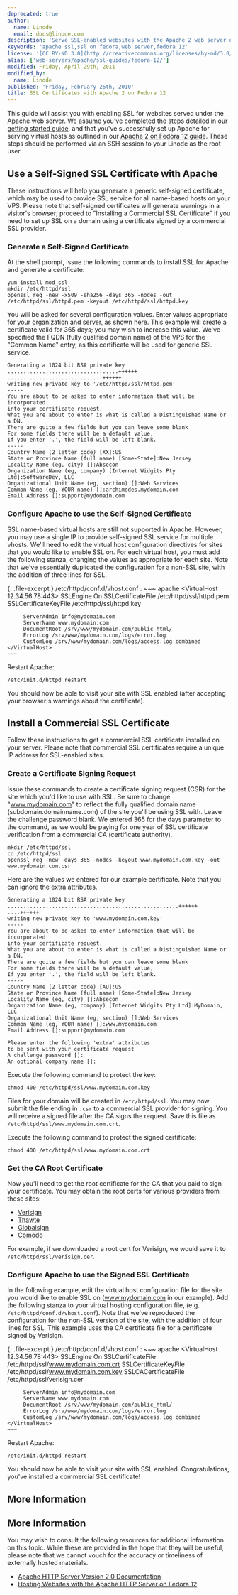 ```yaml
---
deprecated: true
author:
  name: Linode
  email: docs@linode.com
description: 'Serve SSL-enabled websites with the Apache 2 web server on Fedora 12.'
keywords: 'apache ssl,ssl on fedora,web server,fedora 12'
license: '[CC BY-ND 3.0](http://creativecommons.org/licenses/by-nd/3.0/us/)'
alias: ['web-servers/apache/ssl-guides/fedora-12/']
modified: Friday, April 29th, 2011
modified_by:
  name: Linode
published: 'Friday, February 26th, 2010'
title: SSL Certificates with Apache 2 on Fedora 12
---
```




This guide will assist you with enabling SSL for websites served under the Apache web server. We assume you've completed the steps detailed in our [getting started guide](/docs/getting-started/), and that you've successfully set up Apache for serving virtual hosts as outlined in our [Apache 2 on Fedora 12 guide](/docs/web-servers/apache/installation/fedora-12). These steps should be performed via an SSH session to your Linode as the root user.

Use a Self-Signed SSL Certificate with Apache
---------------------------------------------

These instructions will help you generate a generic self-signed certificate, which may be used to provide SSL service for all name-based hosts on your VPS. Please note that self-signed certificates will generate warnings in a visitor's browser; proceed to "Installing a Commercial SSL Certificate" if you need to set up SSL on a domain using a certificate signed by a commercial SSL provider.

### Generate a Self-Signed Certificate

At the shell prompt, issue the following commands to install SSL for Apache and generate a certificate:

    yum install mod_ssl
    mkdir /etc/httpd/ssl
    openssl req -new -x509 -sha256 -days 365 -nodes -out /etc/httpd/ssl/httpd.pem -keyout /etc/httpd/ssl/httpd.key

You will be asked for several configuration values. Enter values appropriate for your organization and server, as shown here. This example will create a certificate valid for 365 days; you may wish to increase this value. We've specified the FQDN (fully qualified domain name) of the VPS for the "Common Name" entry, as this certificate will be used for generic SSL service.

    Generating a 1024 bit RSA private key
    ...................................++++++
    ..............................++++++
    writing new private key to '/etc/httpd/ssl/httpd.pem'
    -----
    You are about to be asked to enter information that will be incorporated
    into your certificate request.
    What you are about to enter is what is called a Distinguished Name or a DN.
    There are quite a few fields but you can leave some blank
    For some fields there will be a default value,
    If you enter '.', the field will be left blank.
    -----
    Country Name (2 letter code) [XX]:US
    State or Province Name (full name) [Some-State]:New Jersey
    Locality Name (eg, city) []:Absecon
    Organization Name (eg, company) [Internet Widgits Pty Ltd]:SoftwareDev, LLC
    Organizational Unit Name (eg, section) []:Web Services
    Common Name (eg, YOUR name) []:archimedes.mydomain.com
    Email Address []:support@mydomain.com

### Configure Apache to use the Self-Signed Certificate

SSL name-based virtual hosts are still not supported in Apache. However, you may use a single IP to provide self-signed SSL service for multiple vhosts. We'll need to edit the virtual host configuration directives for sites that you would like to enable SSL on. For each virtual host, you must add the following stanza, changing the values as appropriate for each site. Note that we've essentially duplicated the configuration for a non-SSL site, with the addition of three lines for SSL.

{: .file-excerpt }
/etc/httpd/conf.d/vhost.conf
:   ~~~ apache
    <VirtualHost 12.34.56.78:443>
         SSLEngine On
         SSLCertificateFile /etc/httpd/ssl/httpd.pem
         SSLCertificateKeyFile /etc/httpd/ssl/httpd.key

         ServerAdmin info@mydomain.com
         ServerName www.mydomain.com
         DocumentRoot /srv/www/mydomain.com/public_html/
         ErrorLog /srv/www/mydomain.com/logs/error.log
         CustomLog /srv/www/mydomain.com/logs/access.log combined
    </VirtualHost>
    ~~~

Restart Apache:

    /etc/init.d/httpd restart

You should now be able to visit your site with SSL enabled (after accepting your browser's warnings about the certificate).

Install a Commercial SSL Certificate
------------------------------------

Follow these instructions to get a commercial SSL certificate installed on your server. Please note that commercial SSL certificates require a unique IP address for SSL-enabled sites.

### Create a Certificate Signing Request

Issue these commands to create a certificate signing request (CSR) for the site which you'd like to use with SSL. Be sure to change "www.mydomain.com" to reflect the fully qualified domain name (subdomain.domainname.com) of the site you'll be using SSL with. Leave the challenge password blank. We entered 365 for the days parameter to the command, as we would be paying for one year of SSL certificate verification from a commercial CA (certificate authority).

    mkdir /etc/httpd/ssl
    cd /etc/httpd/ssl
    openssl req -new -days 365 -nodes -keyout www.mydomain.com.key -out www.mydomain.com.csr

Here are the values we entered for our example certificate. Note that you can ignore the extra attributes.

    Generating a 1024 bit RSA private key
    ......................................................++++++
    ....++++++
    writing new private key to 'www.mydomain.com.key'
    -----
    You are about to be asked to enter information that will be incorporated
    into your certificate request.
    What you are about to enter is what is called a Distinguished Name or a DN.
    There are quite a few fields but you can leave some blank
    For some fields there will be a default value,
    If you enter '.', the field will be left blank.
    -----
    Country Name (2 letter code) [AU]:US
    State or Province Name (full name) [Some-State]:New Jersey
    Locality Name (eg, city) []:Absecon
    Organization Name (eg, company) [Internet Widgits Pty Ltd]:MyDomain, LLC
    Organizational Unit Name (eg, section) []:Web Services
    Common Name (eg, YOUR name) []:www.mydomain.com
    Email Address []:support@mydomain.com

    Please enter the following 'extra' attributes
    to be sent with your certificate request
    A challenge password []:
    An optional company name []:

Execute the following command to protect the key:

    chmod 400 /etc/httpd/ssl/www.mydomain.com.key

Files for your domain will be created in `/etc/httpd/ssl`. You may now submit the file ending in `.csr` to a commercial SSL provider for signing. You will receive a signed file after the CA signs the request. Save this file as `/etc/httpd/ssl/www.mydomain.com.crt`.

Execute the following command to protect the signed certificate:

    chmod 400 /etc/httpd/ssl/www.mydomain.com.crt

### Get the CA Root Certificate

Now you'll need to get the root certificate for the CA that you paid to sign your certificate. You may obtain the root certs for various providers from these sites:

-   [Verisign](https://knowledge.verisign.com/support/ssl-certificates-support/index.html)
-   [Thawte](http://www.thawte.com/roots/index.html)
-   [Globalsign](http://secure.globalsign.net/cacert/)
-   [Comodo](https://support.comodo.com/index.php?_m=downloads&_a=view&parentcategoryid=1&pcid=0&nav=0)

For example, if we downloaded a root cert for Verisign, we would save it to `/etc/httpd/ssl/verisign.cer`.

### Configure Apache to use the Signed SSL Certificate

In the following example, edit the virtual host configuration file for the site you would like to enable SSL on (www.mydomain.com in our example). Add the following stanza to your virtual hosting configuration file, (e.g. `/etc/httpd/conf.d/vhost.conf`). Note that we've reproduced the configuration for the non-SSL version of the site, with the addition of four lines for SSL. This example uses the CA certificate file for a certificate signed by Verisign.

{: .file-excerpt }
/etc/httpd/conf.d/vhost.conf
:   ~~~ apache
    <VirtualHost 12.34.56.78:443>
         SSLEngine On
         SSLCertificateFile /etc/httpd/ssl/www.mydomain.com.crt
         SSLCertificateKeyFile /etc/httpd/ssl/www.mydomain.com.key
         SSLCACertificateFile /etc/httpd/ssl/verisign.cer

         ServerAdmin info@mydomain.com
         ServerName www.mydomain.com
         DocumentRoot /srv/www/mydomain.com/public_html/
         ErrorLog /srv/www/mydomain.com/logs/error.log
         CustomLog /srv/www/mydomain.com/logs/access.log combined
    </VirtualHost>
    ~~~

Restart Apache:

    /etc/init.d/httpd restart

You should now be able to visit your site with SSL enabled. Congratulations, you've installed a commercial SSL certificate!

More Information
----------------

More Information
----------------

You may wish to consult the following resources for additional information on this topic. While these are provided in the hope that they will be useful, please note that we cannot vouch for the accuracy or timeliness of externally hosted materials.

- [Apache HTTP Server Version 2.0 Documentation](http://httpd.apache.org/docs/2.0/)
- [Hosting Websites with the Apache HTTP Server on Fedora 12](/docs/web-servers/apache/installation/fedora-12)



